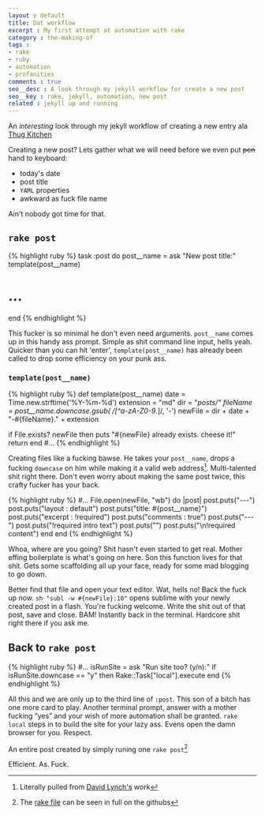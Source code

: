 ```yaml
---
layout : default
title: Dat workflow
excerpt : My first attempt at automation with rake
category : the-making-of
tags : 
- rake
- ruby
- automation
- profanities
comments : true
seo__desc : A look through my jekyll workflow for create a new post
seo__key : rake, jekyll, automation, new post
related : jekyll up and running
---
```

An *interesting* look through my jekyll workflow of creating a new entry ala [Thug Kitchen](http://thugkitchen.com/)
<!-- /intro -->

Creating a new post? Lets gather what we will need before we even put <del>pen</del> hand to keyboard:

* today's date
* post title
* `YAML` properties
* awkward as fuck file name

Ain't nobody got time for that.

## `rake post`
{% highlight ruby %}
task :post do
  post__name =  ask "New post title:"
  template(post__name)
  # ...
end
{% endhighlight %}

This fucker is so minimal he don't even need arguments. `post__name` comes up in this handy ass prompt. Simple as shit command line input, hells yeah. Quicker than you can hit 'enter', `template(post__name)` has already been called to drop some efficiency on your punk ass.


### `template(post__name)`
{% highlight ruby %}
def template(post__name)
  date = Time.new.strftime('%Y-%m-%d')
  extension = "md"
  dir = "_posts/"
  fileName = post__name.downcase.gsub( /[^a-zA-Z0-9_\.]/, '-')
  newFile = dir + date + "-#{fileName}." + extension

  if File.exists? newFile then
    puts "#{newFile} already exists. cheese it!"
    return
  end
  #...
{% endhighlight %}

Creating files like a fucking bawse. He takes your `post__name`, drops a fucking `downcase` on him while making it a valid web address[^1]. Multi-talented shit right there. Don't even worry about making the same post twice, this crafty fucker has your back.

{% highlight ruby %}
  #...
  File.open(newFile, "wb") do |post|
    post.puts("---")
    post.puts("layout : default")
    post.puts("title: #{post__name}")
    post.puts("excerpt : !required")
    post.puts("comments : true")
    post.puts("---")
    post.puts("!required intro text")
    post.puts("<!-- /intro -->")
    post.puts("\n!required content")
  end
end
{% endhighlight %}

Whoa, where are you going? Shit hasn't even started to get real. Mother effing boilerplate is what's going on here. Son this function lives for that shit. Gets some scaffolding all up your face, ready for some mad blogging to go down.

Better find that file and open your text editor. Wat, hells no! Back the fuck up now. `sh "subl -w #{newFile}:10"` opens sublime with your newly created post in a flash. You're fucking welcome. Write the shit out of that post, save and close. BAM! Instantly back in the terminal. Hardcore shit right there if you ask me.

## Back to `rake post`
{% highlight ruby %}
#...
isRunSite = ask "Run site too? (y/n):"
if isRunSite.downcase == "y" then
  Rake::Task["local"].execute
end
{% endhighlight %}

All this and we are only up to the third line of `:post`. This son of a bitch has one more card to play. Another terminal prompt, answer with a mother fucking <q>yes</q> and your wish of more automation shall be granted. `rake local` steps in to build the site for your lazy ass. Evens open the damn browser for you. Respect.

An entire post created by simply runing one `rake post`[^2]

Efficient. As. Fuck.

[^1]: Literally pulled from [David Lynch's](https://github.com/kemayo/davidlynch.org/blob/master/Rakefile#L55) work
[^2]: The [rake file](https://github.com/Piderman/mattycollins.com.au/blob/master/Rakefile#L6) can be seen in full on the githubs